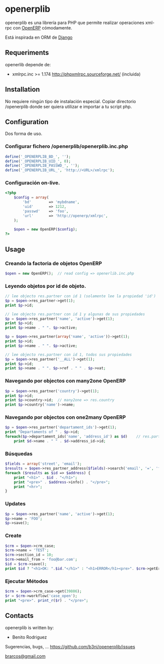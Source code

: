 # openerplib

openerplib es una librería para PHP que permite realizar operaciones xml-rpc con [OpenERP](http://www.openerp.com/)
cómodamente.

Está inspirada en ORM de [Django](https://www.djangoproject.com/)

## Requeriments

openerlib depende de:

* xmlrpc.inc >= 1.174 http://phpxmlrpc.sourceforge.net/ (incluida)

## Installation

No requiere ningún tipo de instalación especial. Copiar directorio /openerplib 
donde ser quiera utilizar e importar a tu script php.

## Configuration

Dos forma de uso.

### Configurar fichero /openerplib/openerplib.inc.php

```php
define('_OPENERPLIB_BD_', '');
define('_OPENERPLIB_UID_', 0);
define('_OPENERPLIB_PASSWD_', '');
define('_OPENERPLIB_URL_', 'http://<URL>/xmlrpc');
```

### Configuración on-live.

```php
<?php
	$config = array(
		'bd'        => 'mybdname',
		'uid'       => 1212,
		'passwd'    => 'foo',
		'url'       => 'http://openerp/xmlrpc',
	);
	
	$open = new OpenERP($config);
?>
```

## Usage

### Creando la factoria de objetos OpenERP

```php
$open = new OpenERP();	// read config => openerlib.inc.php
```

### Leyendo objetos por id de objeto.

```php
// lee objecto res.partner con id 1 (solamente lee la propiedad 'id')
$p = $open->res_partner->get(1);
print $p->id;

// lee objecto res.partner con id 1 y algunas de sus propiedades
$p = $open->res_partner('name', 'active')->get(1);
print $p->id;
print $p->name . " ". $p->active;

$p = $open->res_partner(array('name', 'active'))->get(1);
print $p->id;
print $p->name . " ". $p->active;

// lee objecto res.partner con id 1, todos sus propiedades
$p = $open->res_partner('__ALL')->get(1);
print $p->id;
print $p->name . " ". $p->ref . " " . $p->vat;
```
    
### Navegando por objectos con many2one OpenERP
	
```php
$p = $open->res_partner('country')->get(1);
print $p->id;
print $p->country->id;	// many2one => res.country
print $p->country('name')->name;
```
	
### Navegando por objectos con one2many OpenERP

```php
$p = $open->res_partner('departament_ids')->get(1);
print "Departaments of " . $p->id; 
foreach($p->departament_ids('name', 'address_id') as $d)	// res.partner.departament
	print $d->name . " " . $d->address_id->id;
```
	
### Búsquedas

```php
$fields = array('street', 'email');
$results = $open->res_partner_address($fields)->search('email', '=', 'foo@bar.com');
foreach ($results as $id => $address) {
	print "<h1>" . $id . "</h1>";
	print "<pre>" . $address->info() . "</pre>";
	print "<hr>";
}
```

### Updates

```php
$p = $open->res_partner('name', 'active')->get(1);
$p->name = 'FOO';
$p->save();
```

### Create

```php
$crm = $open->crm_case;
$crm->name = 'TEST';
$crm->section_id = 10;
$crm->email_from = 'foo@bar.com';
$id = $crm->save();
print $id ? "<h1>OK: ".$id."</h1>" : "<h1>ERROR</h1><pre>". $crm->getError() . "</pre>";
```


### Ejecutar Métodos

```php
$crm = $open->crm_case->get(39806);
$r = $crm->workflow('case_open');
print "<pre>". print_r($r) . "</pre>";
```

## Contacts

openerplib is written by:

* Benito Rodriguez

Sugerencias, bugs, ... https://github.com/b3ni/openerplib/issues

brarcos@gmail.com